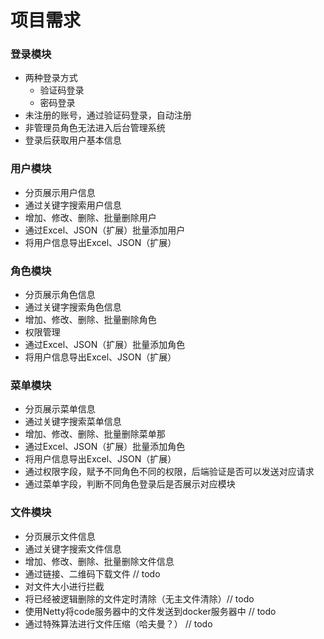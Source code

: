 # 项目需求

### 登录模块

* 两种登录方式
  * 验证码登录
  * 密码登录
* 未注册的账号，通过验证码登录，自动注册
* 非管理员角色无法进入后台管理系统
* 登录后获取用户基本信息

### 用户模块

* 分页展示用户信息
* 通过关键字搜索用户信息
* 增加、修改、删除、批量删除用户
* 通过Excel、JSON（扩展）批量添加用户
* 将用户信息导出Excel、JSON（扩展）

### 角色模块

* 分页展示角色信息
* 通过关键字搜索角色信息
* 增加、修改、删除、批量删除角色
* 权限管理
* 通过Excel、JSON（扩展）批量添加角色
* 将用户信息导出Excel、JSON（扩展）

### 菜单模块

* 分页展示菜单信息
* 通过关键字搜索菜单信息
* 增加、修改、删除、批量删除菜单那
* 通过Excel、JSON（扩展）批量添加角色
* 将用户信息导出Excel、JSON（扩展）
* 通过权限字段，赋予不同角色不同的权限，后端验证是否可以发送对应请求
* 通过菜单字段，判断不同角色登录后是否展示对应模块

### 文件模块

* 分页展示文件信息
* 通过关键字搜索文件信息
* 增加、修改、删除、批量删除文件信息
* 通过链接、二维码下载文件 // todo
* 对文件大小进行拦截
* 将已经被逻辑删除的文件定时清除（无主文件清除）// todo
* 使用Netty将code服务器中的文件发送到docker服务器中 // todo
* 通过特殊算法进行文件压缩（哈夫曼？） // todo









